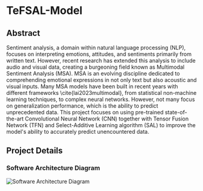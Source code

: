 # TeFSAL-Model

## Abstract
Sentiment analysis, a domain within natural language processing (NLP), focuses on interpreting emotions, attitudes, and sentiments primarily from written text. However, recent research has extended this analysis to include audio and visual data, creating a burgeoning field known as Multimodal Sentiment Analysis (MSA). MSA is an evolving discipline dedicated to comprehending emotional expressions in not only text but also acoustic and visual inputs. Many MSA models have been built in recent years with different frameworks \cite{lai2023multimodal}, from statistical non-machine learning techniques, to complex neural networks. However, not many focus on generalization performance, which is the ability to predict unprecedented data. This project focuses on using pre-trained state-of-the-art Convolutional Neural Network (CNN) together with Tensor Fusion Network (TFN) and Select-Additive Learning algorithm (SAL) to improve the
model's ability to accurately predict unencountered data. 

## Project Details
### Software Architecture Diagram
![Software Architecture Diagram](../software_arch_diagram)


